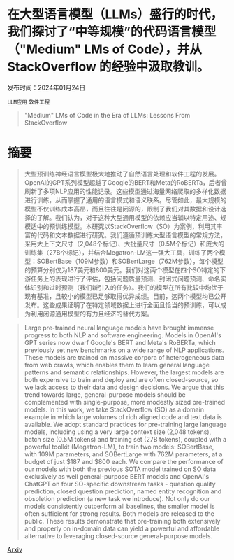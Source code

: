 # 在大型语言模型（LLMs）盛行的时代，我们探讨了“中等规模”的代码语言模型（"Medium" LMs of Code），并从 StackOverflow 的经验中汲取教训。

发布时间：2024年01月24日

`LLM应用` `软件工程`

> "Medium" LMs of Code in the Era of LLMs: Lessons From StackOverflow

# 摘要

> 大型预训练神经语言模型极大地推动了自然语言处理和软件工程的发展。OpenAI的GPT系列模型超越了Google的BERT和Meta的RoBERTa，后者曾刷新了多项NLP应用的性能记录。这些模型通过海量网络爬取的多样化数据进行训练，从而掌握了通用的语言模式和语义联系。尽管如此，最大规模的模型不仅训练成本高昂，而且往往是闭源的，限制了我们对其数据和设计选择的了解。我们认为，对于这种大型通用模型的依赖应当辅以特定用途、规模适中的预训练模型。本研究以StackOverflow（SO）为案例，利用其丰富的代码和文本数据进行研究。我们遵循预训练大型语言模型的常规方法，采用大上下文尺寸（2,048个标记）、大批量尺寸（0.5M个标记）和庞大的训练集（27B个标记），并结合Megatron-LM这一强大工具，训练了两个模型：SOBertBase（109M参数）和SOBertLarge（762M参数），每个模型的预算分别仅为187美元和800美元。我们对这两个模型在四个SO特定的下游任务上的表现进行了评估，包括问题质量预测、封闭式问题预测、命名实体识别和过时预测（我们新引入的任务）。我们的模型在所有比较中均优于现有基准，且较小的模型已足够取得优异成绩。目前，这两个模型均已公开发布。这些成果证明了在特定领域数据上进行全面且恰当的预训练，可以成为利用闭源通用模型的有力且经济的替代方案。

> Large pre-trained neural language models have brought immense progress to both NLP and software engineering. Models in OpenAI's GPT series now dwarf Google's BERT and Meta's RoBERTa, which previously set new benchmarks on a wide range of NLP applications. These models are trained on massive corpora of heterogeneous data from web crawls, which enables them to learn general language patterns and semantic relationships. However, the largest models are both expensive to train and deploy and are often closed-source, so we lack access to their data and design decisions. We argue that this trend towards large, general-purpose models should be complemented with single-purpose, more modestly sized pre-trained models. In this work, we take StackOverflow (SO) as a domain example in which large volumes of rich aligned code and text data is available. We adopt standard practices for pre-training large language models, including using a very large context size (2,048 tokens), batch size (0.5M tokens) and training set (27B tokens), coupled with a powerful toolkit (Megatron-LM), to train two models: SOBertBase, with 109M parameters, and SOBertLarge with 762M parameters, at a budget of just $\$187$ and $\$800$ each. We compare the performance of our models with both the previous SOTA model trained on SO data exclusively as well general-purpose BERT models and OpenAI's ChatGPT on four SO-specific downstream tasks - question quality prediction, closed question prediction, named entity recognition and obsoletion prediction (a new task we introduce). Not only do our models consistently outperform all baselines, the smaller model is often sufficient for strong results. Both models are released to the public. These results demonstrate that pre-training both extensively and properly on in-domain data can yield a powerful and affordable alternative to leveraging closed-source general-purpose models.

[Arxiv](https://arxiv.org/abs/2306.03268)